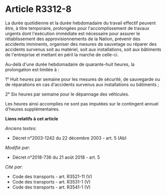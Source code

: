 # Article R3312-8

La durée quotidienne et la durée hebdomadaire du travail effectif peuvent être, à titre temporaire, prolongées pour
l'accomplissement de travaux urgents dont l'exécution immédiate est nécessaire pour assurer le rétablissement des
approvisionnements de la Nation, prévenir des accidents imminents, organiser des mesures de sauvetage ou réparer des
accidents survenus soit au matériel, soit aux installations, soit aux bâtiments de l'entreprise et mettant en péril la marche
de celle-ci.

Au-delà d'une durée hebdomadaire de quarante-huit heures, la prolongation est limitée à :

1° Huit heures par semaine pour les mesures de sécurité, de sauvegarde ou de réparations en cas d'accidents survenus aux
installations ou bâtiments ;

2° Six heures par semaine pour le dépannage des véhicules.

Les heures ainsi accomplies ne sont pas imputées sur le contingent annuel d'heures supplémentaires.

**Liens relatifs à cet article**

_Anciens textes_:

  - Décret n°2003-1242 du 22 décembre 2003 - art. 5 (Ab)

_Modifié par_:

  - Décret n°2018-736 du 21 août 2018 - art. 5

_Cité par_:

  - Code des transports - art. R3521-11 (V)
  - Code des transports - art. R3531-1 (V)
  - Code des transports - art. R3541-1 (V)
